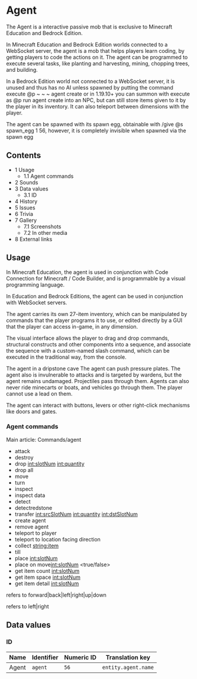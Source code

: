# Agent
The Agent is a interactive passive mob that is exclusive to Minecraft Education and Bedrock Edition.

In Minecraft Education and Bedrock Edition worlds connected to a WebSocket server, the agent is a mob that helps players learn coding, by getting players to code the actions on it. The agent can be programmed to execute several tasks, like planting and harvesting, mining, chopping trees, and building.

In a Bedrock Edition world not connected to a WebSocket server, it is unused and thus has no AI unless spawned by putting the command execute @p ~ ~ ~ agent create or in 1.19.10+ you can summon with execute as @p run agent create into an NPC, but can still store items given to it by the player in its inventory. It can also teleport between dimensions with the player. 

The agent can be spawned with its spawn egg, obtainable with /give @s spawn_egg 1 56, however, it is completely invisible when spawned via the spawn egg

## Contents
- 1 Usage
	- 1.1 Agent commands
- 2 Sounds
- 3 Data values
	- 3.1 ID
- 4 History
- 5 Issues
- 6 Trivia
- 7 Gallery
	- 7.1 Screenshots
	- 7.2 In other media
- 8 External links

## Usage
In Minecraft Education, the agent is used in conjunction with Code Connection for Minecraft / Code Builder, and is programmable by a visual programming language.

In Education and Bedrock Editions, the agent can be used in conjunction with WebSocket servers. 

The agent carries its own 27-item inventory, which can be manipulated by commands that the player programs it to use, or edited directly by a GUI that the player can access in-game, in any dimension.

The visual interface allows the player to drag and drop commands, structural constructs and other components into a sequence, and associate the sequence with a custom-named slash command, which can be executed in the traditional way, from the console.

The agent in a dripstone cave
The agent can push pressure plates. The agent also is invulnerable to attacks and is targeted by wardens, but the agent remains undamaged. Projectiles pass through them. Agents can also never ride minecarts or boats, and vehicles go through them. The player cannot use a lead on them.

The agent can interact with buttons, levers or other right-click mechanisms like doors and gates.  

### Agent commands
Main article: Commands/agent
- attack <direction>
- destroy <direction>
- drop <int:slotNum> <int:quantity> <direction>
- drop all <direction>
- move <direction>
- turn <turnDirection>
- inspect <direction>
- inspect data <direction>
- detect <direction>
- detectredstone <direction>
- transfer <int:srcSlotNum> <int:quantity> <int:dstSlotNum>
- create agent
- remove agent
- teleport to player
- teleport to location facing direction
- collect <string:item>
- till <direction>
- place <int:slotNum> <direction>
- place on move<int:slotNum> <true/false>
- get item count <int:slotNum>
- get item space <int:slotNum>
- get item detail <int:slotNum>

<direction> refers to forward|back|left|right|up|down

<turnDirection> refers to left|right

## Data values
### ID
| Name  | Identifier | Numeric ID | Translation key     |
|-------|------------|------------|---------------------|
| Agent | `agent`    | `56`       | `entity.agent.name` |


